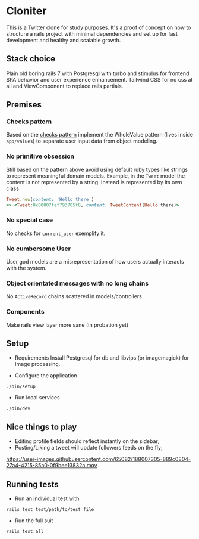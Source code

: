 # Cloniter

This is a Twitter clone for study purposes. It's a proof of concept on how
to structure a rails project with minimal dependencies and set up for fast development
and healthy and scalable growth.

## Stack choice
Plain old boring rails 7 with Postgresql with turbo and stimulus for
frontend SPA behavior and user experience enhancement. Tailwind CSS for
no css at all and ViewComponent to replace rails partials.

## Premises

### Checks pattern
Based on the [checks pattern](http://c2.com/ppr/checks.html) implement the WholeValue
pattern (lives inside `app/values`) to separate user input data from object modeling.

### No primitive obsession

Still based on the pattern above avoid using default ruby types like strings to
represent meaningful domain models. Example, in the `Tweet` model the content
is not represented by a string. Instead is represented by its own class

```ruby
Tweet.new(content: 'Hello there')
=> <Tweet:0x00007fef793705f8, content: TweetContent(Hello there)>
```

### No special case
No checks for `current_user` exemplify it.

### No cumbersome User
User god models are a misrepresentation of how users actually
interacts with the system.

### Object orientated messages with no long chains
No `ActiveRecord` chains scattered in models/controllers.

### Components
Make rails view layer more sane (In probation yet)

## Setup
- Requirements
Install Postgresql for db and libvips (or imagemagick) for image processing.

- Configure the application
```
./bin/setup
```

- Run local services
```
./bin/dev
```

## Nice things to play
- Editing profile fields should reflect instantly on the sidebar;
- Posting/Liking a tweet will update followers feeds on the fly;



https://user-images.githubusercontent.com/65082/188007305-889c0804-27a4-4215-85a0-0f9bee13832a.mov



## Running tests

- Run an individual test with
```
rails test test/path/to/test_file
```

- Run the full suit
```
rails test:all
```
